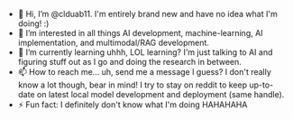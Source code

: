 - 👋 Hi, I’m @clduab11. I'm entirely brand new and have no idea what I'm doing! :)
- 👀 I’m interested in all things AI development, machine-learning, AI implementation, and multimodal/RAG development.
- 🌱 I’m currently learning uhhh, LOL learning? I'm just talking to AI and figuring stuff out as I go and doing the research in between.
- 📫 How to reach me... uh, send me a message I guess? I don't really know a lot though, bear in mind! I try to stay on reddit to keep up-to-date on latest local model development and deployment (same handle).
- ⚡ Fun fact: I definitely don't know what I'm doing HAHAHAHA

<!---
clduab11/clduab11 is a ✨ special ✨ repository because its `README.md` (this file) appears on your GitHub profile.
You can click the Preview link to take a look at your changes.
--->
